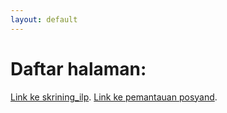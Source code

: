 ```yaml
---
layout: default
---
```


# Daftar halaman:
[Link ke skrining_ilp](skrining_ilp). 
[Link ke pemantauan posyand](pemantauan_posyandu).
